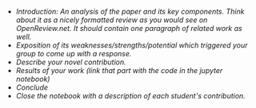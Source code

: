 -   _Introduction: An analysis of the paper and its key components. Think about it as a nicely formatted review as you would see on OpenReview.net. It should contain one paragraph of related work as well._
-   _Exposition of its weaknesses/strengths/potential which triggered your group to come up with a response._
-   _Describe your novel contribution._
-   _Results of your work (link that part with the code in the jupyter notebook)_
-   _Conclude_
-   _Close the notebook with a description of each student's contribution._